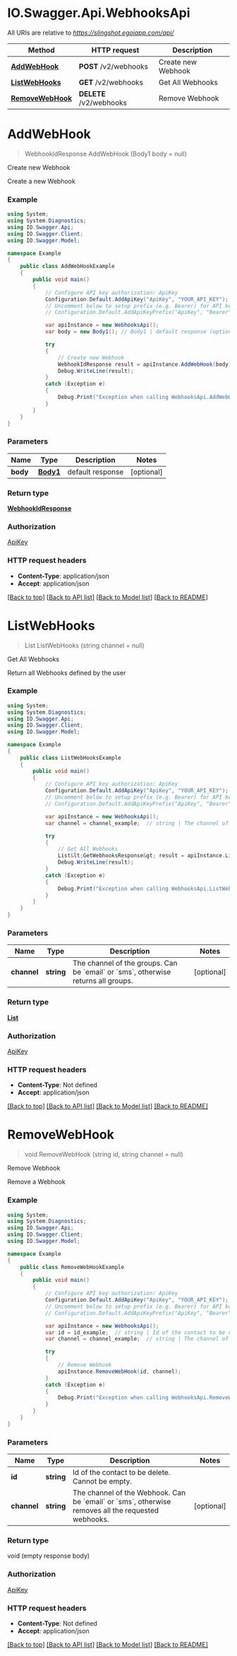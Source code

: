 # IO.Swagger.Api.WebhooksApi

All URIs are relative to *https://slingshot.egoiapp.com/api/*

Method | HTTP request | Description
------------- | ------------- | -------------
[**AddWebHook**](WebhooksApi.md#addwebhook) | **POST** /v2/webhooks | Create new Webhook
[**ListWebHooks**](WebhooksApi.md#listwebhooks) | **GET** /v2/webhooks | Get All Webhooks
[**RemoveWebHook**](WebhooksApi.md#removewebhook) | **DELETE** /v2/webhooks | Remove Webhook

<a name="addwebhook"></a>
# **AddWebHook**
> WebhookIdResponse AddWebHook (Body1 body = null)

Create new Webhook

Create a new Webhook

### Example
```csharp
using System;
using System.Diagnostics;
using IO.Swagger.Api;
using IO.Swagger.Client;
using IO.Swagger.Model;

namespace Example
{
    public class AddWebHookExample
    {
        public void main()
        {
            // Configure API key authorization: ApiKey
            Configuration.Default.AddApiKey("ApiKey", "YOUR_API_KEY");
            // Uncomment below to setup prefix (e.g. Bearer) for API key, if needed
            // Configuration.Default.AddApiKeyPrefix("ApiKey", "Bearer");

            var apiInstance = new WebhooksApi();
            var body = new Body1(); // Body1 | default response (optional) 

            try
            {
                // Create new Webhook
                WebhookIdResponse result = apiInstance.AddWebHook(body);
                Debug.WriteLine(result);
            }
            catch (Exception e)
            {
                Debug.Print("Exception when calling WebhooksApi.AddWebHook: " + e.Message );
            }
        }
    }
}
```

### Parameters

Name | Type | Description  | Notes
------------- | ------------- | ------------- | -------------
 **body** | [**Body1**](Body1.md)| default response | [optional] 

### Return type

[**WebhookIdResponse**](WebhookIdResponse.md)

### Authorization

[ApiKey](../README.md#ApiKey)

### HTTP request headers

 - **Content-Type**: application/json
 - **Accept**: application/json

[[Back to top]](#) [[Back to API list]](../README.md#documentation-for-api-endpoints) [[Back to Model list]](../README.md#documentation-for-models) [[Back to README]](../README.md)
<a name="listwebhooks"></a>
# **ListWebHooks**
> List<GetWebhooksResponse> ListWebHooks (string channel = null)

Get All Webhooks

Return all Webhooks defined by the user

### Example
```csharp
using System;
using System.Diagnostics;
using IO.Swagger.Api;
using IO.Swagger.Client;
using IO.Swagger.Model;

namespace Example
{
    public class ListWebHooksExample
    {
        public void main()
        {
            // Configure API key authorization: ApiKey
            Configuration.Default.AddApiKey("ApiKey", "YOUR_API_KEY");
            // Uncomment below to setup prefix (e.g. Bearer) for API key, if needed
            // Configuration.Default.AddApiKeyPrefix("ApiKey", "Bearer");

            var apiInstance = new WebhooksApi();
            var channel = channel_example;  // string | The channel of the groups. Can be `email` or `sms`, otherwise returns all groups. (optional) 

            try
            {
                // Get All Webhooks
                List&lt;GetWebhooksResponse&gt; result = apiInstance.ListWebHooks(channel);
                Debug.WriteLine(result);
            }
            catch (Exception e)
            {
                Debug.Print("Exception when calling WebhooksApi.ListWebHooks: " + e.Message );
            }
        }
    }
}
```

### Parameters

Name | Type | Description  | Notes
------------- | ------------- | ------------- | -------------
 **channel** | **string**| The channel of the groups. Can be &#x60;email&#x60; or &#x60;sms&#x60;, otherwise returns all groups. | [optional] 

### Return type

[**List<GetWebhooksResponse>**](GetWebhooksResponse.md)

### Authorization

[ApiKey](../README.md#ApiKey)

### HTTP request headers

 - **Content-Type**: Not defined
 - **Accept**: application/json

[[Back to top]](#) [[Back to API list]](../README.md#documentation-for-api-endpoints) [[Back to Model list]](../README.md#documentation-for-models) [[Back to README]](../README.md)
<a name="removewebhook"></a>
# **RemoveWebHook**
> void RemoveWebHook (string id, string channel = null)

Remove Webhook

Remove a Webhook

### Example
```csharp
using System;
using System.Diagnostics;
using IO.Swagger.Api;
using IO.Swagger.Client;
using IO.Swagger.Model;

namespace Example
{
    public class RemoveWebHookExample
    {
        public void main()
        {
            // Configure API key authorization: ApiKey
            Configuration.Default.AddApiKey("ApiKey", "YOUR_API_KEY");
            // Uncomment below to setup prefix (e.g. Bearer) for API key, if needed
            // Configuration.Default.AddApiKeyPrefix("ApiKey", "Bearer");

            var apiInstance = new WebhooksApi();
            var id = id_example;  // string | Id of the contact to be delete. Cannot be empty.
            var channel = channel_example;  // string | The channel of the Webhook. Can be `email` or `sms`, otherwise removes all the requested webhooks. (optional) 

            try
            {
                // Remove Webhook
                apiInstance.RemoveWebHook(id, channel);
            }
            catch (Exception e)
            {
                Debug.Print("Exception when calling WebhooksApi.RemoveWebHook: " + e.Message );
            }
        }
    }
}
```

### Parameters

Name | Type | Description  | Notes
------------- | ------------- | ------------- | -------------
 **id** | **string**| Id of the contact to be delete. Cannot be empty. | 
 **channel** | **string**| The channel of the Webhook. Can be &#x60;email&#x60; or &#x60;sms&#x60;, otherwise removes all the requested webhooks. | [optional] 

### Return type

void (empty response body)

### Authorization

[ApiKey](../README.md#ApiKey)

### HTTP request headers

 - **Content-Type**: Not defined
 - **Accept**: application/json

[[Back to top]](#) [[Back to API list]](../README.md#documentation-for-api-endpoints) [[Back to Model list]](../README.md#documentation-for-models) [[Back to README]](../README.md)
